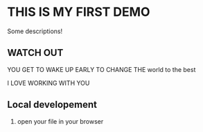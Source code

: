 # THIS IS MY FIRST DEMO

Some descriptions!

## WATCH OUT

YOU GET TO WAKE UP EARLY TO CHANGE THE world to the best 

I LOVE WORKING WITH YOU

## Local developement
1. open your file in your browser